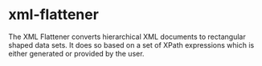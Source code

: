 # xml-flattener
The XML Flattener converts hierarchical XML documents to rectangular shaped data sets. It does so based on a set of XPath expressions which is either generated or provided by the user.
